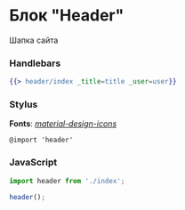 # Блок "Header"

Шапка сайта

### Handlebars

```handlebars
{{> header/index _title=title _user=user}}
```

### Stylus

**Fonts**: [*material-design-icons*](https://github.com/google/material-design-icons)
```stylus
@import 'header'
```

### JavaScript

```javascript
import header from './index';

header();
```
